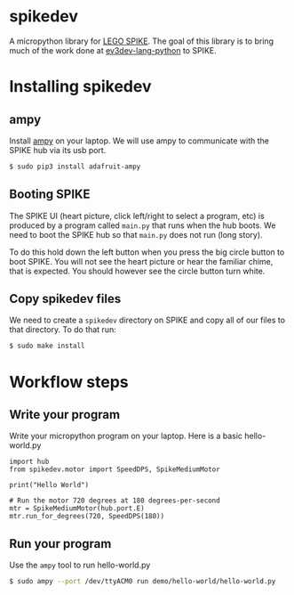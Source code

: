 # spikedev
A micropython library for [LEGO SPIKE](https://education.lego.com/en-us/products/lego-education-spike-prime-set/45678#product). The goal of this library is to bring much of the work done at [ev3dev-lang-python](https://github.com/ev3dev/ev3dev-lang-python) to SPIKE.

# Installing spikedev
## ampy
Install [ampy](https://learn.adafruit.com/micropython-basics-load-files-and-run-code/install-ampy) on your laptop. We will use ampy to communicate with the SPIKE hub via
its usb port.

```bash
$ sudo pip3 install adafruit-ampy
```

## Booting SPIKE
The SPIKE UI (heart picture, click left/right to select a program, etc) is produced by a program called `main.py` that runs when the hub boots. We need to boot the SPIKE hub so
that `main.py` does not run (long story).

To do this hold down the left button when you press the big circle button to boot SPIKE.
You will not see the heart picture or hear the familiar chime, that is expected. You should
however see the circle button turn white.

## Copy spikedev files
We need to create a `spikedev` directory on SPIKE and copy all of our files to that
directory. To do that run:
```bash
$ sudo make install
```

# Workflow steps
## Write your program
Write your micropython program on your laptop. Here is a basic hello-world.py
```micropython
import hub
from spikedev.motor import SpeedDPS, SpikeMediumMotor

print("Hello World")

# Run the motor 720 degrees at 180 degrees-per-second
mtr = SpikeMediumMotor(hub.port.E)
mtr.run_for_degrees(720, SpeedDPS(180))
```

## Run your program
Use the `ampy` tool to run hello-world.py
```bash
$ sudo ampy --port /dev/ttyACM0 run demo/hello-world/hello-world.py
```
